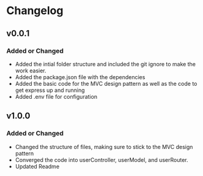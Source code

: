 # Changelog

## v0.0.1

### Added or Changed
 - Added the intial folder structure and included the git ignore to make the work easier.
 - Added the package.json file with the dependencies
 - Added the basic code for the MVC design pattern as well as the code to get express up and running
 - Added .env file for configuration

## v1.0.0

### Added or Changed
 - Changed the structure of files, making sure to stick to the MVC design pattern
 - Converged the code into userController, userModel, and userRouter.
 - Updated Readme